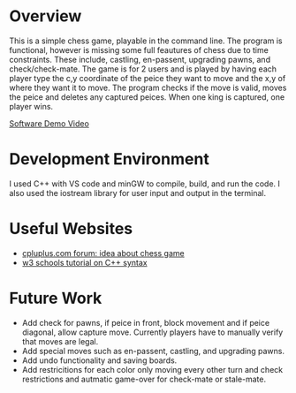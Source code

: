 # Overview

This is a simple chess game, playable in the command line. The program is functional, however is missing some full feautures of chess due to time constraints. These include, castling, en-passent, upgrading pawns, and check/check-mate. The game is for 2 users and is played by having each player type the c,y coordinate of the peice they want to move and the x,y of where they want it to move. The program checks if the move is valid, moves the peice and deletes any captured peices. When one king is captured, one player wins.

[Software Demo Video](http://youtube.link.goes.here)

# Development Environment

I used C++ with VS code and minGW to compile, build, and run the code. I also used the iostream library for user input and output in the terminal.

# Useful Websites

- [cpluplus.com forum: idea about chess game](https://cplusplus.com/forum/general/235482/)
- [w3 schools tutorial on C++ syntax](https://www.w3schools.com/cpp/cpp_syntax.asp)

# Future Work

- Add check for pawns, if peice in front, block movement and if peice diagonal, allow capture move. Currently players have to manually verify that moves are legal.
- Add special moves such as en-passent, castling, and upgrading pawns.
- Add undo functionality and saving boards.
- Add restricitions for each color only moving every other turn and check restrictions and autmatic game-over for check-mate or stale-mate.